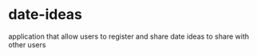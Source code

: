 # date-ideas
application that allow users to register and share date ideas to share with other users
